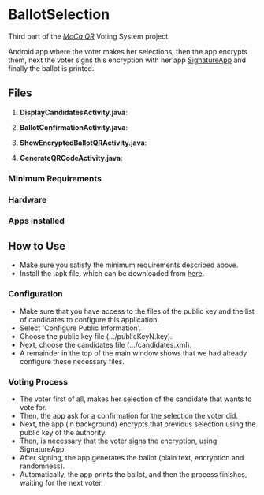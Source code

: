 # BallotSelection
Third part of the [*MoCa QR*](https://github.com/CamiloG/moca_qr) Voting System project.

Android app where the voter makes her selections, then the app encrypts them, next the voter signs this encryption with her app [SignatureApp](https://github.com/CamiloG/SignatureApp) and finally the ballot is printed.

## Files
1. **DisplayCandidatesActivity.java**:

2. **BallotConfirmationActivity.java**:

3. **ShowEncryptedBallotQRActivity.java**:

4. **GenerateQRCodeActivity.java**:

### Minimum Requirements
### Hardware

### Apps installed

## How to Use
* Make sure you satisfy the minimum requirements described above.
* Install the .apk file, which can be downloaded from [here](https://github.com/CamiloG/moca_qr/blob/master/Precinct_Apps/ballotSelection.apk?raw=true).

### Configuration
* Make sure that you have access to the files of the public key and the list of candidates to configure this application.
* Select 'Configure Public Information'.
* Choose the public key file (.../publicKeyN.key).
* Next, choose the candidates file (.../candidates.xml).
* A remainder in the top of the main window shows that we had already configure these necessary files.

### Voting Process
* The voter first of all, makes her selection of the candidate that wants to vote for.
* Then, the app ask for a confirmation for the selection the voter did.
* Next, the app (in background) encrypts that previous selection using the public key of the authority.
* Then, is necessary that the voter signs the encryption, using SignatureApp.
* After signing, the app generates the ballot (plain text, encryption and randomness).
* Automatically, the app prints the ballot, and then the process finishes, waiting for the next voter.
